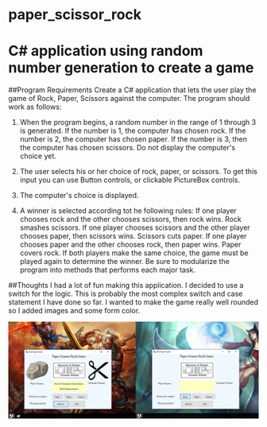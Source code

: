 # paper_scissor_rock
# C# application using random number generation to create a game


##Program Requirements
Create a C# application that lets the user play the game of Rock, Paper, Scissors against the computer.  The program should work as follows:

1.  When the program begins, a random number in the range of 1 through 3 is generated.  If the number is 1, the computer has chosen rock.  If the number is 2, the computer has chosen paper.  If the number is 3, then the computer has chosen scissors.  Do not display the computer's choice yet.

2.  The user selects his or her choice of rock, paper, or scissors.  To get this input you can use Button controls, or clickable PictureBox controls.

3.  The computer's choice is displayed.

4.  A winner is selected according tot he following rules:
If one player chooses rock and the other chooses scissors, then rock wins.  Rock smashes scissors.
If one player chooses scissors and the other player chooses paper, then scissors wins.  Scissors cuts paper.
If one player chooses paper and the other chooses rock, then paper wins.  Paper covers rock.
If both players make the same choice, the game must be played again to determine the winner.
Be sure to modularize the program into methods that performs each major task.

##Thoughts
I had a lot of fun making this application. I decided to use a switch for the logic. This is probably the most complex switch and case statement I have done so far. I wanted to make the game really well rounded so I added images and some form color.

![alt text](https://github.com/Inteligirl/paper_scissor_rock/blob/master/paper.png "Paper Scissor Rock Game")
